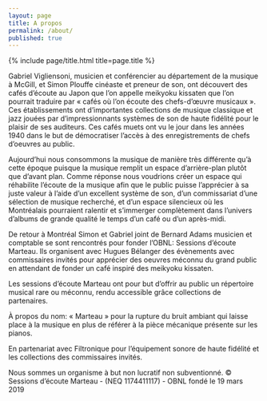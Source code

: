 ```yaml
---
layout: page
title: A propos
permalink: /about/
published: true
---
```


<div class="page" markdown="1">

<!-- {% capture page_subtitle %}
<img
    class="me"
    alt="{{ author.name }}"
    src="{{ site.author.photo | relative_url }}"
    srcset="{{ site.author.photo2x | relative_url }} 2x"
/>
{% endcapture %} -->

{% include page/title.html title=page.title  %}

<!-- ## Some heading  -->

Gabriel Vigliensoni, musicien et conférencier au département de la musique à McGill, et Simon Plouffe cinéaste et preneur de son, ont découvert des cafés d’écoute au Japon que l’on appelle meikyoku kissaten que l’on pourrait traduire par « cafés où l’on écoute des chefs-d’œuvre musicaux ». Ces établissements ont d’importantes collections de musique classique et jazz jouées par d’impressionnants systèmes de son de haute fidélité pour le plaisir de ses auditeurs. Ces cafés muets ont vu le jour dans les années 1940 dans le but de démocratiser l’accès à des enregistrements de chefs d’oeuvres au public.

Aujourd’hui nous consommons la musique de manière très différente qu’à cette époque puisque la musique remplit un espace d’arrière-plan plutôt que d’avant plan. Comme réponse nous voudrions créer un espace qui réhabilite l’écoute de la musique afin que le public puisse l’apprécier à sa juste valeur à l’aide d’un excellent système de son, d’un commissariat d’une sélection de musique recherché, et d’un espace silencieux où les Montréalais pourraient ralentir et s’immerger complètement dans l’univers d’albums de grande qualité le temps d’un café ou d’un après-midi.

De retour à Montréal Simon et Gabriel joint de Bernard Adams musicien et comptable se sont rencontrés pour fonder l’OBNL: Sessions d’écoute Marteau. Ils organisent avec Hugues Bélanger des évènements avec commissaires invités pour apprécier des oeuvres méconnu du grand public en attendant de fonder un café inspiré des meikyoku kissaten.

Les sessions d’écoute Marteau ont pour but d’offrir au public un répertoire musical rare ou méconnu, rendu accessible grâce collections de partenaires.

À propos du nom: « Marteau » pour la rupture du bruit ambiant qui laisse place à la musique en plus de référer à la pièce mécanique présente sur les pianos.

En partenariat avec Filtronique pour l’équipement sonore de haute fidélité et les collections des commissaires invités.

Nous sommes un organisme à but non lucratif non subventionné. 
© Sessions d’écoute Marteau - (NEQ 1174411117) - OBNL fondé le 19 mars 2019
</div>
